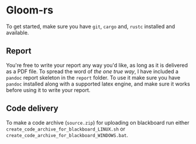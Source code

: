 # Gloom-rs

To get started, make sure you have `git`, `cargo` and, `rustc` installed and available.

## Report

You're free to write your report any way you'd like, as long as it is delivered as a PDF file.
To spread the word of *the one true way*, I have included a `pandoc` report skeleton in the `report` folder.
To use it make sure you have `pandoc` installed along with a supported latex engine, and make sure it works before using it to write your report.

## Code delivery

To make a code archive (`source.zip`) for uploading on blackboard run either `create_code_archive_for_blackboard_LINUX.sh` or `create_code_archive_for_blackboard_WINDOWS.bat`.
